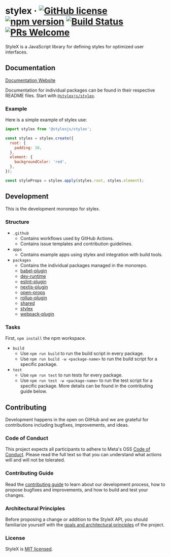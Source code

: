 # stylex &middot; [![GitHub license](https://img.shields.io/badge/license-MIT-blue.svg)](https://github.com/facebook/stylex/blob/main/LICENSE) [![npm version](https://img.shields.io/npm/v/@stylexjs/stylex.svg?style=flat)](https://www.npmjs.com/package/@stylexjs/stylex) [![Build Status](https://github.com/facebook/stylex/workflows/tests/badge.svg)](https://github.com/facebook/stylex/actions) [![PRs Welcome](https://img.shields.io/badge/PRs-welcome-brightgreen.svg)](https://github.com/facebook/stylex/blob/main/.github/CONTRIBUTING.md)

StyleX is a JavaScript library for defining styles for optimized user
interfaces.

## Documentation

[Documentation Website](https://stylexjs.com)

Documentation for individual packages can be found in their respective README
files. Start with
[`@stylexjs/stylex`](https://github.com/facebook/stylex/blob/main/packages/stylex).

### Example

Here is a simple example of stylex use:

```js
import stylex from '@stylexjs/stylex';

const styles = stylex.create({
  root: {
    padding: 10,
  },
  element: {
    backgroundColor: 'red',
  },
});

const styleProps = stylex.apply(styles.root, styles.element);
```

## Development

This is the development monorepo for stylex.

### Structure

- `.github`
  - Contains workflows used by GitHub Actions.
  - Contains issue templates and contribution guidelines.
- `apps`
  - Contains example apps using stylex and integration with build tools.
- `packages`
  - Contains the individual packages managed in the monorepo.
  - [babel-plugin](https://github.com/facebook/stylex/blob/main/packages/babel-plugin)
  - [dev-runtime](https://github.com/facebook/stylex/blob/main/packages/dev-runtime)
  - [eslint-plugin](https://github.com/facebook/stylex/blob/main/packages/eslint-plugin)
  - [nextjs-plugin](https://github.com/facebook/stylex/blob/main/packages/nextjs-plugin)
  - [open-props](https://github.com/facebook/stylex/blob/main/packages/open-props)
  - [rollup-plugin](https://github.com/facebook/stylex/blob/main/packages/rollup-plugin)
  - [shared](https://github.com/facebook/stylex/blob/main/packages/shared)
  - [stylex](https://github.com/facebook/stylex/blob/main/packages/stylex)
  - [webpack-plugin](https://github.com/facebook/stylex/blob/main/packages/webpack-plugin)

### Tasks

First, `npm install` the npm workspace.

- `build`
  - Use `npm run build` to run the build script in every package.
  - Use `npm run build -w <package-name>` to run the build script for a specific
    package.
- `test`
  - Use `npm run test` to run tests for every package.
  - Use `npm run test -w <package-name>` to run the test script for a specific
    package. More details can be found in the contributing guide below.

## Contributing

Development happens in the open on GitHub and we are grateful for contributions
including bugfixes, improvements, and ideas.

### Code of Conduct

This project expects all participants to adhere to Meta's OSS
[Code of Conduct](<(https://opensource.fb.com/code-of-conduct/)>). Please read
the full text so that you can understand what actions will and will not be
tolerated.

### Contributing Guide

Read the
[contributing guide](https://github.com/facebook/stylex/blob/main/.github/CONTRIBUTING.md)
to learn about our development process, how to propose bugfixes and
improvements, and how to build and test your changes.

### Architectural Principles

Before proposing a change or addition to the StyleX API, you should familiarize
yourself with the
[goals and architectural principles](https://stylexjs.com/docs/learn/thinking-in-stylex/)
of the project.

### License

StyleX is [MIT licensed](./LICENSE).
